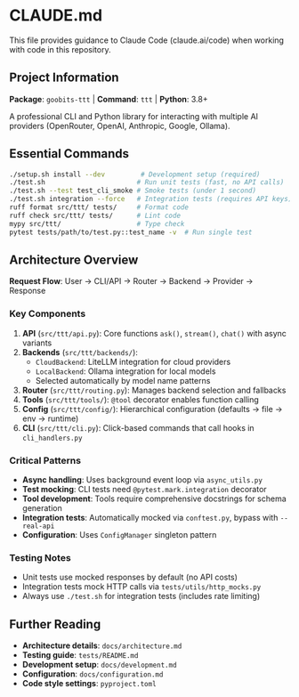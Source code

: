 # CLAUDE.md

This file provides guidance to Claude Code (claude.ai/code) when working with code in this repository.

## Project Information

**Package**: `goobits-ttt` | **Command**: `ttt` | **Python**: 3.8+

A professional CLI and Python library for interacting with multiple AI providers (OpenRouter, OpenAI, Anthropic, Google, Ollama).

## Essential Commands

```bash
./setup.sh install --dev         # Development setup (required)
./test.sh                       # Run unit tests (fast, no API calls)
./test.sh --test test_cli_smoke # Smoke tests (under 1 second)
./test.sh integration --force   # Integration tests (requires API keys)
ruff format src/ttt/ tests/     # Format code
ruff check src/ttt/ tests/      # Lint code
mypy src/ttt/                   # Type check
pytest tests/path/to/test.py::test_name -v  # Run single test
```

## Architecture Overview

**Request Flow**: User → CLI/API → Router → Backend → Provider → Response

### Key Components

1. **API** (`src/ttt/api.py`): Core functions `ask()`, `stream()`, `chat()` with async variants
2. **Backends** (`src/ttt/backends/`): 
   - `CloudBackend`: LiteLLM integration for cloud providers
   - `LocalBackend`: Ollama integration for local models
   - Selected automatically by model name patterns
3. **Router** (`src/ttt/routing.py`): Manages backend selection and fallbacks
4. **Tools** (`src/ttt/tools/`): `@tool` decorator enables function calling
5. **Config** (`src/ttt/config/`): Hierarchical configuration (defaults → file → env → runtime)
6. **CLI** (`src/ttt/cli.py`): Click-based commands that call hooks in `cli_handlers.py`

### Critical Patterns

- **Async handling**: Uses background event loop via `async_utils.py`
- **Test mocking**: CLI tests need `@pytest.mark.integration` decorator
- **Tool development**: Tools require comprehensive docstrings for schema generation
- **Integration tests**: Automatically mocked via `conftest.py`, bypass with `--real-api`
- **Configuration**: Uses `ConfigManager` singleton pattern

### Testing Notes

- Unit tests use mocked responses by default (no API costs)
- Integration tests mock HTTP calls via `tests/utils/http_mocks.py`
- Always use `./test.sh` for integration tests (includes rate limiting)

## Further Reading

- **Architecture details**: `docs/architecture.md`
- **Testing guide**: `tests/README.md` 
- **Development setup**: `docs/development.md`
- **Configuration**: `docs/configuration.md`
- **Code style settings**: `pyproject.toml`
